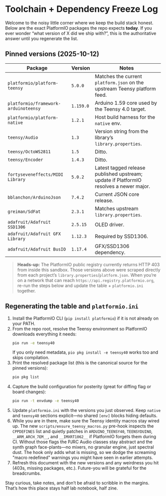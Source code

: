 # Toolchain + Dependency Freeze Log

Welcome to the noisy little corner where we keep the build stack honest. Below are the exact PlatformIO packages the repo expects **today**. If you ever wonder “what version of X did we ship with?”, this is the authoritative answer until you regenerate the list.

## Pinned versions (2025-10-12)

| Package | Version | Notes |
| --- | --- | --- |
| `platformio/platform-teensy` | `5.0.0` | Matches the current `platform.json` on the upstream Teensy platform feed. |
| `platformio/framework-arduinoteensy` | `1.159.0` | Arduino 1.59 core used by the Teensy 4.0 target. |
| `platformio/platform-native` | `1.2.1` | Host build harness for the `native` env. |
| `teensy/Audio` | `1.3` | Version string from the library’s `library.properties`. |
| `teensy/OctoWS2811` | `1.5` | Ditto. |
| `teensy/Encoder` | `1.4.3` | Ditto. |
| `fortyseveneffects/MIDI Library` | `5.0.2` | Latest tagged release published upstream; update if PlatformIO resolves a newer major. |
| `bblanchon/ArduinoJson` | `7.4.2` | Current JSON core release. |
| `greiman/SdFat` | `2.3.1` | Matches upstream `library.properties`. |
| `adafruit/Adafruit SSD1306` | `2.5.15` | OLED driver. |
| `adafruit/Adafruit GFX Library` | `1.12.3` | Required by SSD1306. |
| `adafruit/Adafruit BusIO` | `1.17.4` | GFX/SSD1306 dependency. |

> **Heads-up:** The PlatformIO public registry currently returns HTTP 403 from inside this sandbox. Those versions above were scraped directly from each project’s `library.properties`/`platform.json`. When you’re on a network that can reach `https://api.registry.platformio.org`, re-run the steps below and update the table + `platformio.ini` together.

## Regenerating the table and `platformio.ini`

1. Install the PlatformIO CLI (`pip install platformio`) if it is not already on your PATH.
2. From the repo root, resolve the Teensy environment so PlatformIO downloads everything it needs:
   ```bash
   pio run -e teensy40
   ```
   If you only need metadata, `pio pkg install -e teensy40` works too and skips compilation.
3. Print the resolved package list (this is the canonical source for the pinned versions):
   ```bash
   pio pkg list
   ```
4. Capture the build configuration for posterity (great for diffing flag or board changes):
   ```bash
   pio run -t envdump -e teensy40
   ```
5. Update `platformio.ini` with the versions you just observed. Keep `native` and `teensy40` sections explicit—no shared `[env]` blocks hiding defaults.
6. While you are in there, make sure the Teensy identity macros stay wired up. The new `scripts/ensure_teensy_macros.py`
   pre-hook inspects the `CPPDEFINES` list and quietly patches in `ARDUINO_TEENSY40`, `TEENSYDUINO`, `__ARM_ARCH_7EM__`, and
   `__IMXRT1062__` if PlatformIO forgets them during CI. Without those flags the PJRC Audio classes stay abstract and the synth
   graph face-plants—no mixers, no granular engine, just spectral dust. The hook only adds what is missing, so we dodge the
   screaming "macro redefined" warnings you might have seen in earlier attempts.
7. Refresh this document with the new versions and any weirdness you hit (403s, missing packages, etc.). Future-you will be grateful for the breadcrumbs.

Stay curious, take notes, and don’t be afraid to scribble in the margins. That’s how this place stays half lab notebook, half zine.
